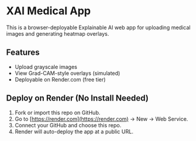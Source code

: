# XAI Medical App

This is a browser-deployable Explainable AI web app for uploading medical images and generating heatmap overlays.

## Features

- Upload grayscale images
- View Grad-CAM-style overlays (simulated)
- Deployable on Render.com (free tier)

## Deploy on Render (No Install Needed)

1. Fork or import this repo on GitHub.
2. Go to [https://render.com](https://render.com) → New → Web Service.
3. Connect your GitHub and choose this repo.
4. Render will auto-deploy the app at a public URL.
